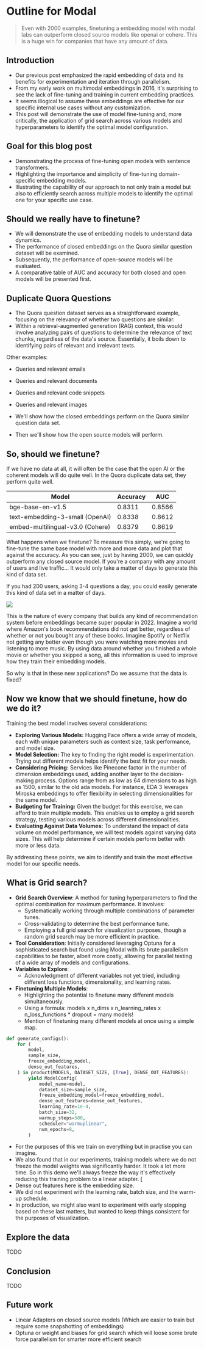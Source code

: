 # Outline for Modal

> Even with 2000 examples, finetuning a embedding model with modal labs can outperform closed source models like openai or cohere. This is a huge win for companies that have any amount of data. 

## Introduction

- Our previous post emphasized the rapid embedding of data and its benefits for experimentation and iteration through parallelism.
- From my early work on multimodal embeddings in 2016, it's surprising to see the lack of fine-tuning and training in current embedding practices.
- It seems illogical to assume these embeddings are effective for our specific internal use cases without any customization.
- This post will demonstrate the use of model fine-tuning and, more critically, the application of grid search across various models and hyperparameters to identify the optimal model configuration.

## Goal for this blog post

- Demonstrating the process of fine-tuning open models with sentence transformers.
- Highlighting the importance and simplicity of fine-tuning domain-specific embedding models.
- Illustrating the capability of our approach to not only train a model but also to efficiently search across multiple models to identify the optimal one for your specific use case.

## Should we really have to finetune?

- We will demonstrate the use of embedding models to understand data dynamics.
- The performance of closed embeddings on the Quora similar question dataset will be examined.
- Subsequently, the performance of open-source models will be evaluated.
- A comparative table of AUC and accuracy for both closed and open models will be presented first.

## Duplicate Quora Questions

- The Quora question dataset serves as a straightforward example, focusing on the relevancy of whether two questions are similar.
- Within a retrieval-augmented generation (RAG) context, this would involve analyzing pairs of questions to determine the relevance of text chunks, regardless of the data's source. Essentially, it boils down to identifying pairs of relevant and irrelevant texts.

Other examples:

- Queries and relevant emails
- Queries and relevant documents
- Queries and relevant code snippets
- Queries and relevant images

- We'll show how the closed embeddings perform on the Quora similar question data set.
- Then we'll show how the open source models will perform.

## So, should we finetune?

If we have no data at all, it will often be the case that the open AI or the coherent models will do quite well. In the Quora duplicate data set, they perform quite well. 

| Model | Accuracy | AUC |
| ----- | -------- | --- |
| bge-base-en-v1.5 | 0.8311 | 0.8566 |
| text-embedding-3-small (OpenAI) | 0.8338 | 0.8612 |
| embed-multilingual-v3.0 (Cohere) | 0.8379 | 0.8619 |

What happens when we finetune? To measure this simply, we're going to fine-tune the same base model with more and more data and plot that against the accuracy. As you can see, just by having 2000, we can quickly outperform any closed source model. If you're a company with any amount of users and live traffic... It would only take a matter of days to generate this kind of data set.

If you had 200 users, asking 3-4 questions a day, you could easily generate this kind of data set in a matter of days.

![](./accuracy_graph.png)

This is the nature of every company that builds any kind of recommendation system before embeddings became super popular in 2022. Imagine a world where Amazon's book recommendations did not get better, regardless of whether or not you bought any of these books. Imagine Spotify or Netflix not getting any better even though you were watching more movies and listening to more music. By using data around whether you finished a whole movie or whether you skipped a song, all this information is used to improve how they train their embedding models. 

So why is that in these new applications? Do we assume that the data is fixed? 


## Now we know that we should finetune, how do we do it?

Training the best model involves several considerations:

- **Exploring Various Models:** Hugging Face offers a wide array of models, each with unique parameters such as context size, task performance, and model size.
- **Model Selection:** The key to finding the right model is experimentation. Trying out different models helps identify the best fit for your needs.
- **Considering Pricing:** Services like Pinecone factor in the number of dimension embeddings used, adding another layer to the decision-making process. Options range from as low as 64 dimensions to as high as 1500, similar to the old ada models. For instance, EDA 3 leverages Miroska embeddings to offer flexibility in selecting dimensionalities for the same model.
- **Budgeting for Training:** Given the budget for this exercise, we can afford to train multiple models. This enables us to employ a grid search strategy, testing various models across different dimensionalities.
- **Evaluating Against Data Volumes:** To understand the impact of data volume on model performance, we will test models against varying data sizes. This will help determine if certain models perform better with more or less data.

By addressing these points, we aim to identify and train the most effective model for our specific needs.

## What is Grid search?

- **Grid Search Overview**: A method for tuning hyperparameters to find the optimal combination for maximum performance. It involves:
  - Systematically working through multiple combinations of parameter tunes.
  - Cross-validating to determine the best performance tune.
  - Employing a full grid search for visualization purposes, though a random grid search may be more efficient in practice.
- **Tool Consideration**: Initially considered leveraging Optuna for a sophisticated search but found using Modal with its brute parallelism capabilities to be faster, albeit more costly, allowing for parallel testing of a wide array of models and configurations.
- **Variables to Explore**:
  - Acknowledgment of different variables not yet tried, including different loss functions, dimensionality, and learning rates.
- **Finetuning Multiple Models**:
  - Highlighting the potential to finetune many different models simultaneously.
  - Using a formula: models x n_dims x n_learning_rates x n_loss_functions \* dropout = many models!
  - Mention of finetuning many different models at once using a simple map.


```python
def generate_configs():
    for (
        model,
        sample_size,
        freeze_embedding_model,
        dense_out_features,
    ) in product(MODELS, DATASET_SIZE, [True], DENSE_OUT_FEATURES):
        yield ModelConfig(
            model_name=model,
            dataset_size=sample_size,
            freeze_embedding_model=freeze_embedding_model,
            dense_out_features=dense_out_features,
            learning_rate=1e-4,
            batch_size=32,
            warmup_steps=500,
            scheduler="warmuplinear",
            num_epochs=8,
        )
```
- For the purposes of this we train on everything but in practise you can imagine.
- We also found that in our experiments, training models where we do not freeze the model weights was significantly harder. It took a lot more time. So in this demo we'll always freeze the way it's effectively reducing this training problem to a linear adapter. [ 
- Dense out features here is the embedding size. 
- We did not experiment with the learning rate, batch size, and the warm-up schedule. 
- In production, we might also want to experiment with early stopping based on these last matters, but wanted to keep things consistent for the purposes of visualization. 

## Explore the data 

TODO

## Conclusion

TODO

## Future work

- Linear Adapters on closed source models (Which are easier to train but require some snapshotting of embeddings)
- Optuna or weight and biases for grid search which will loose some brute force parallelism for smarter more efficient search
